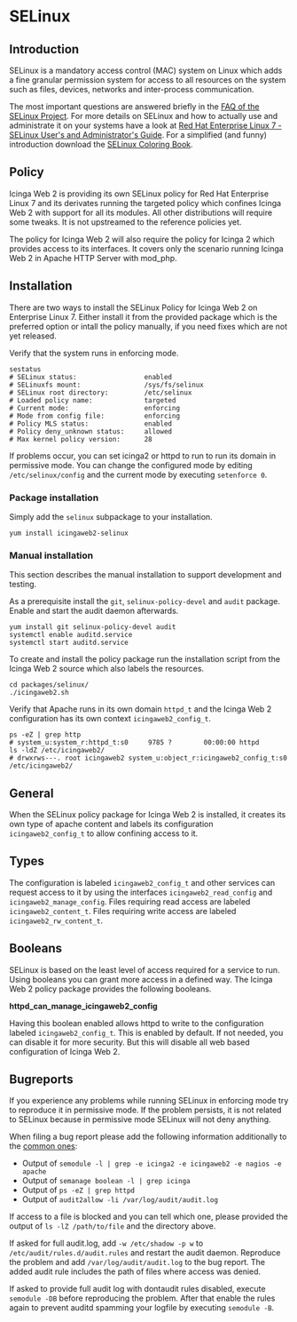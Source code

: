 # <a id="selinux"></a> SELinux

## <a id="selinux-introduction"></a> Introduction

SELinux is a mandatory access control (MAC) system on Linux which adds a fine granular permission system for access
to all resources on the system such as files, devices, networks and inter-process communication.

The most important questions are answered briefly in the [FAQ of the SELinux Project](http://selinuxproject.org/page/FAQ).
For more details on SELinux and how to actually use and administrate it on your systems have a look at
[Red Hat Enterprise Linux 7 - SELinux User's and Administrator's Guide](https://access.redhat.com/documentation/en-US/Red_Hat_Enterprise_Linux/7/html/SELinux_Users_and_Administrators_Guide/index.html).
For a simplified (and funny) introduction download the [SELinux Coloring Book](https://github.com/mairin/selinux-coloring-book).


## <a id="selinux-policy"></a> Policy

Icinga Web 2 is providing its own SELinux policy for Red Hat Enterprise Linux 7 and its derivates running the targeted
policy which confines Icinga Web 2 with support for all its modules. All other distributions will require some tweaks.
It is not upstreamed to the reference policies yet.

The policy for Icinga Web 2 will also require the policy for Icinga 2 which provides access to its interfaces.
It covers only the scenario running Icinga Web 2 in Apache HTTP Server with mod_php.

## <a id="selinux-policy-installation"></a> Installation

There are two ways to install the SELinux Policy for Icinga Web 2 on Enterprise Linux 7.
Either install it from the provided package which is the preferred option or intall the policy manually, if you need
fixes which are not yet released.

Verify that the system runs in enforcing mode.

    sestatus
    # SELinux status:                 enabled
    # SELinuxfs mount:                /sys/fs/selinux
    # SELinux root directory:         /etc/selinux
    # Loaded policy name:             targeted
    # Current mode:                   enforcing
    # Mode from config file:          enforcing
    # Policy MLS status:              enabled
    # Policy deny_unknown status:     allowed
    # Max kernel policy version:      28

If problems occur, you can set icinga2 or httpd to run to run its domain in permissive mode.
You can change the configured mode by editing `/etc/selinux/config` and the current mode by executing `setenforce 0`.

### <a id="selinux-policy-installation-package"></a> Package installation

Simply add the `selinux` subpackage to your installation.

    yum install icingaweb2-selinux

### <a id="selinux-policy-installation-manual"></a> Manual installation

This section describes the manual installation to support development and testing.

As a prerequisite install the `git`, `selinux-policy-devel` and `audit` package. Enable and start the audit daemon
afterwards.

    yum install git selinux-policy-devel audit
    systemctl enable auditd.service
    systemctl start auditd.service

To create and install the policy package run the installation script from the Icinga Web 2 source which also labels the
resources.

    cd packages/selinux/
    ./icingaweb2.sh

Verify that Apache runs in its own domain `httpd_t` and the Icinga Web 2 configuration has its own context
`icingaweb2_config_t`.

    ps -eZ | grep http
    # system_u:system_r:httpd_t:s0     9785 ?        00:00:00 httpd
    ls -ldZ /etc/icingaweb2/
    # drwxrws---. root icingaweb2 system_u:object_r:icingaweb2_config_t:s0 /etc/icingaweb2/

## <a id="selinux-policy-general"></a> General

When the SELinux policy package for Icinga Web 2 is installed, it creates its own type of apache content and labels its
configuration `icingaweb2_config_t` to allow confining access to it.

## <a id="selinux-policy-types"></a> Types

The configuration is labeled `icingaweb2_config_t` and other services can request access to it by using the interfaces
`icingaweb2_read_config` and `icingaweb2_manage_config`.
Files requiring read access are labeled `icingaweb2_content_t`. Files requiring write access are labeled
`icingaweb2_rw_content_t`.

## <a id="selinux-policy-booleans"></a> Booleans

SELinux is based on the least level of access required for a service to run. Using booleans you can grant more access in
a defined way. The Icinga Web 2 policy package provides the following booleans.

**httpd_can_manage_icingaweb2_config**

Having this boolean enabled allows httpd to write to the configuration labeled `icingaweb2_config_t`. This is enabled by
default. If not needed, you can disable it for more security. But this will disable all web based configuration of
Icinga Web 2.

## <a id="selinux-bugreports"></a> Bugreports

If you experience any problems while running SELinux in enforcing mode try to reproduce it in permissive mode. If the
problem persists, it is not related to SELinux because in permissive mode SELinux will not deny anything.

When filing a bug report please add the following information additionally to the
[common ones](https://www.icinga.org/icinga/faq/):
* Output of `semodule -l | grep -e icinga2 -e icingaweb2 -e nagios -e apache`
* Output of `semanage boolean -l | grep icinga`
* Output of `ps -eZ | grep httpd`
* Output of `audit2allow -li /var/log/audit/audit.log`

If access to a file is blocked and you can tell which one, please provided the output of `ls -lZ /path/to/file` and the
directory above.

If asked for full audit.log, add `-w /etc/shadow -p w` to `/etc/audit/rules.d/audit.rules` and restart the audit daemon.
Reproduce the problem and add `/var/log/audit/audit.log` to the bug report. The added audit rule includes
the path of files where access was denied.

If asked to provide full audit log with dontaudit rules disabled, execute `semodule -DB` before reproducing the problem.
After that enable the rules again to prevent auditd spamming your logfile by executing `semodule -B`.
